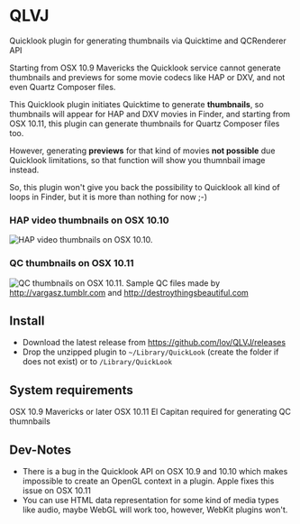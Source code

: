 # QLVJ
Quicklook plugin for generating thumbnails via Quicktime and QCRenderer API

Starting from OSX 10.9 Mavericks the Quicklook service cannot generate thumbnails and previews for some movie codecs like HAP or DXV, and not even Quartz Composer files.

This Quicklook plugin initiates Quicktime to generate **thumbnails**, so thumbnails will appear for HAP and DXV movies in Finder, and starting from OSX 10.11, this plugin can generate thumbnails for Quartz Composer files too. 

However, generating **previews** for that kind of movies **not possible** due Quicklook limitations, so that function will show you thumnbail image instead.

So, this plugin won't give you back the possibility to Quicklook all kind of loops in Finder, but it is more than nothing for now ;-)

### HAP video thumbnails on OSX 10.10
![HAP video thumbnails on OSX 10.10.](http://www.imimot.hu/images/github/hap_ql.jpg)

### QC  thumbnails on OSX 10.11
![QC  thumbnails on OSX 10.11.](http://www.imimot.hu/images/github/qc_ql.jpg)
Sample QC files made by http://vargasz.tumblr.com and http://destroythingsbeautiful.com

## Install

* Download the latest release from https://github.com/lov/QLVJ/releases
* Drop the unzipped plugin to `~/Library/QuickLook` (create the folder if does not exist) or to `/Library/QuickLook`

## System requirements

OSX 10.9 Mavericks or later
OSX 10.11 El Capitan required for generating QC thumnbails

## Dev-Notes

* There is a bug in the Quicklook API on OSX 10.9 and 10.10 which makes impossible to create an OpenGL context in a plugin. Apple fixes this issue on OSX 10.11
* You can use HTML data representation for some kind of media types like audio, maybe WebGL will work too, however, WebKit plugins won't.

